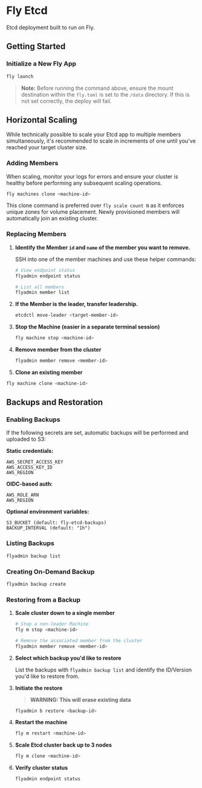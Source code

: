 # Fly Etcd

Etcd deployment built to run on Fly.

## Getting Started

### Initialize a New Fly App

```bash
fly launch
```

> **Note:** Before running the command above, ensure the mount destination within the `fly.toml` is set to the `/data` directory. If this is not set correctly, the deploy will fail.

## Horizontal Scaling

While technically possible to scale your Etcd app to multiple members simultaneously, it's recommended to scale in increments of one until you've reached your target cluster size.

### Adding Members

When scaling, monitor your logs for errors and ensure your cluster is healthy before performing any subsequent scaling operations.

```bash
fly machines clone <machine-id>
```

This clone command is preferred over `fly scale count N` as it enforces unique zones for volume placement. Newly provisioned members will automatically join an existing cluster.

### Replacing Members

1. **Identify the Member `id` and `name` of the member you want to remove.**

   SSH into one of the member machines and use these helper commands:

   ```bash
   # View endpoint status
   flyadmin endpoint status
   ```
   
   ```bash
   # List all members
   flyadmin member list
   ```

2. **If the Member is the leader, transfer leadership.**

   ```bash
   etcdctl move-leader <target-member-id>
   ```

3. **Stop the Machine (easier in a separate terminal session)**

   ```bash
   fly machine stop <machine-id>
   ```

4. **Remove member from the cluster**

   ```bash
   flyadmin member remove <member-id>
   ```

5. **Clone an existing member**

```bash
fly machine clone <machine-id>
````

## Backups and Restoration

### Enabling Backups

If the following secrets are set, automatic backups will be performed and uploaded to S3:

**Static credentials:**
```
AWS_SECRET_ACCESS_KEY
AWS_ACCESS_KEY_ID
AWS_REGION
```

**OIDC-based auth:**
```
AWS_ROLE_ARN
AWS_REGION
```

**Optional environment variables:**
```
S3_BUCKET (default: fly-etcd-backups)
BACKUP_INTERVAL (default: "1h")
```

### Listing Backups

```bash
flyadmin backup list
```

### Creating On-Demand Backup

```bash
flyadmin backup create
```

### Restoring from a Backup

1. **Scale cluster down to a single member**

   ```bash
   # Stop a non-leader Machine
   fly m stop <machine-id>

   # Remove the associated member from the cluster
   flyadmin member remove <member-id>
   ```

2. **Select which backup you'd like to restore**

   List the backups with `flyadmin backup list` and identify the ID/Version you'd like to restore from.

3. **Initiate the restore**

   > **WARNING: This will erase existing data**
   
   ```bash
   flyadmin b restore <backup-id>
   ```

4. **Restart the machine**

   ```bash
   fly m restart <machine-id>
   ```

5. **Scale Etcd cluster back up to 3 nodes**

   ```bash
   fly m clone <machine-id>
   ```

6. **Verify cluster status**

   ```bash
   flyadmin endpoint status
   ```
